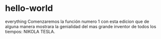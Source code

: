 # hello-world
everything
Comenzaremos la función numero 1 con esta edicion que de alguna manera mostrara la genialidad del mas grande inventor de todos los tiempos: NIKOLA TESLA.
